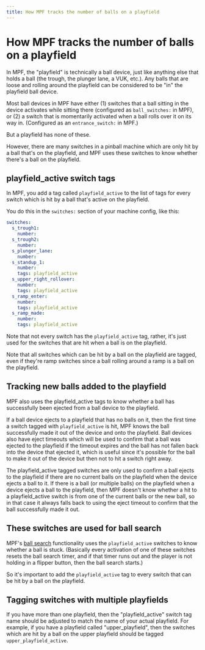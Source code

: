 ```yaml
---
title: How MPF tracks the number of balls on a playfield
---
```


# How MPF tracks the number of balls on a playfield


In MPF, the "playfield" is technically a ball device, just like
anything else that holds a ball (the trough, the plunger lane, a VUK,
etc.). Any balls that are loose and rolling around the playfield can be
considered to be "in" the playfield ball device.

Most ball devices in MPF have either (1) switches that a ball sitting in
the device activates while sitting there (configured as `ball_switches:`
in MPF), or (2) a switch that is momentarily activated when a ball rolls
over it on its way in. (Configured as an `entrance_switch:` in MPF.)

But a playfield has none of these.

However, there are many switches in a pinball machine which are only hit
by a ball that's on the playfield, and MPF uses these switches to know
whether there's a ball on the playfield.

## playfield_active switch tags

In MPF, you add a tag called `playfield_active` to the list of tags for
every switch which is hit by a ball that's active on the playfield.

You do this in the `switches:` section of your machine config, like
this:

``` yaml
switches:
  s_trough1:
    number:
  s_trough2:
    number:
  s_plunger_lane:
    number:
  s_standup_1:
    number:
    tags: playfield_active
  s_upper_right_rollover:
    number:
    tags: playfield_active
  s_ramp_enter:
    number:
    tags: playfield_active
  s_ramp_made:
    number:
    tags: playfield_active
```

Note that not every switch has the `playfield_active` tag, rather, it's
just used for the switches that are hit when a ball is on the playfield.

Note that all switches which can be hit by a ball on the playfield are
tagged, even if they're ramp switches since a ball rolling around a
ramp is a ball on the playfield.

## Tracking new balls added to the playfield

MPF also uses the playfield_active tags to know whether a ball has
successfully been ejected from a ball device to the playfield.

If a ball device ejects to a playfield that has no balls on it, then the
first time a switch tagged with `playfield_active` is hit, MPF knows the
ball successfully made it out of the device and onto the playfield. Ball
devices also have eject timeouts which will be used to confirm that a
ball was ejected to the playfield if the timeout expires and the ball
has not fallen back into the device that ejected it, which is useful
since it's possible for the ball to make it out of the device but then
not to hit a switch right away.

The playfield_active tagged switches are only used to confirm a ball
ejects to the playfield if there are no current balls on the playfield
when the device ejects a ball to it. If there is a ball (or multiple
balls) on the playfield when a device ejects a ball to the playfield,
then MPF doesn't know whether a hit to a playfield_active switch is
from one of the current balls or the new ball, so in that case it always
falls back to using the eject timeout to confirm that the ball
successfully made it out.

## These switches are used for ball search

MPF's [ball search](../../game_logic/ball_search/index.md) functionality uses the `playfield_active` switches to know
whether a ball is stuck. (Basically every activation of one of these
switches resets the ball search timer, and if that timer runs out and
the player is not holding in a flipper button, then the ball search
starts.)

So it's important to add the `playfield_active` tag to every switch
that can be hit by a ball on the playfield.

## Tagging switches with multiple playfields

If you have more than one playfield, then the "playfield_active"
switch tag name should be adjusted to match the name of your actual
playfield. For example, if you have a playfield called
"upper_playfield", then the switches which are hit by a ball on the
upper playfield should be tagged `upper_playfield_active`.
